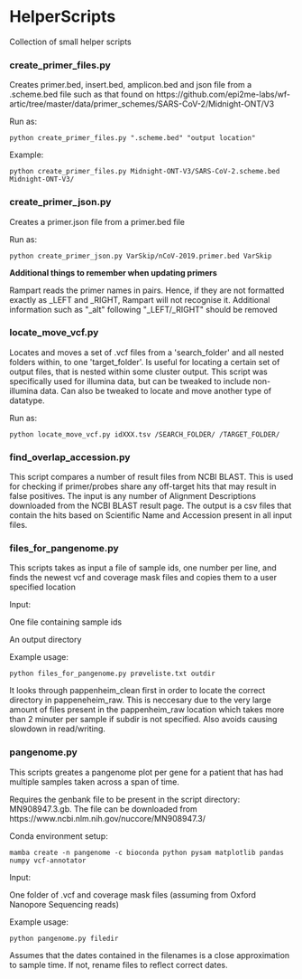 # HelperScripts
Collection of small helper scripts

<h3>create_primer_files.py</h3>
<p>Creates primer.bed, insert.bed, amplicon.bed and json file from a .scheme.bed file such as that found on 
https://github.com/epi2me-labs/wf-artic/tree/master/data/primer_schemes/SARS-CoV-2/Midnight-ONT/V3</p>
<p>Run as:</p>
<code>python create_primer_files.py ".scheme.bed" "output location" </code>
<p>Example:</p>
<code>python create_primer_files.py Midnight-ONT-V3/SARS-CoV-2.scheme.bed Midnight-ONT-V3/ </code>

<h3>create_primer_json.py</h3>
<p>Creates a primer.json file from a primer.bed file</p>
<p>Run as:</p>
<code>python create_primer_json.py VarSkip/nCoV-2019.primer.bed VarSkip </code>

<p><strong>Additional things to remember when updating primers</strong></p>
<p>Rampart reads the primer names in pairs. Hence, if they are not formatted exactly as <primer-name>_LEFT and <primer-name>_RIGHT, Rampart will not recognise it. Additional information such as "_alt" following "_LEFT/_RIGHT" should be removed</p>

<h3>locate_move_vcf.py</h3>
<p>Locates and moves a set of .vcf files from a 'search_folder' and all nested folders within, to one 'target_folder'. Is useful for locating a certain set of output files, that is nested within some cluster output. This script was specifically used for illumina data, but can be tweaked to include non-illumina data. Can also be tweaked to locate and move another type of datatype.</p>
<p>Run as:</p>
<code>python locate_move_vcf.py idXXX.tsv /SEARCH_FOLDER/ /TARGET_FOLDER/</code>

<h3>find_overlap_accession.py</h3>
This script compares a number of result files from NCBI BLAST. This is used for checking if primer/probes share any off-target hits that may result in false positives.
The input is any number of Alignment Descriptions downloaded from the NCBI BLAST result page. The output is a csv files that contain the hits based on Scientific Name and Accession present in all input files.

<h3>files_for_pangenome.py</h3>
<p>This scripts takes as input a file of sample ids, one number per line, and finds the newest vcf and coverage mask files and copies them to a user specified location </p>
<p>Input:</p>
<p>One file containing sample ids</p>
<p>An output directory</p>
<p> Example usage:</p>
<code>python files_for_pangenome.py prøveliste.txt outdir</code>
<p>It looks through pappenheim_clean first in order to locate the correct directory in pappeneheim_raw. This is neccesary due to the very large amount of files present in the pappenheim_raw location which takes more than 2 minuter per sample if subdir is not specified. Also avoids causing slowdown in read/writing.</p>
  
<h3>pangenome.py</h3>
<p>This scripts greates a pangenome plot per gene for a patient that has had multiple samples taken across a span of time.</p> 
<p>Requires the genbank file to be present in the script directory: MN908947.3.gb. The file can be downloaded from https://www.ncbi.nlm.nih.gov/nuccore/MN908947.3/</p>
<p>Conda environment setup:</p>
<code>mamba create -n pangenome -c bioconda python pysam matplotlib pandas numpy vcf-annotator</code>
<p>Input:</p>
<p>One folder of .vcf and coverage mask files (assuming from Oxford Nanopore Sequencing reads)</p>
<p> Example usage:</p>
<code>python pangenome.py filedir</code>
<p>Assumes that the dates contained in the filenames is a close approximation to sample time. If not, rename files to reflect correct dates.</p>
